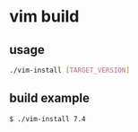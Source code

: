 vim build
===========

usage
-----------
```bash
./vim-install [TARGET_VERSION]
```

build example
-----------
```bash
$ ./vim-install 7.4
```
